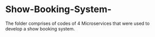 # Show-Booking-System-
The folder comprises of codes of 4 Microservices that were used to develop a show booking system.
